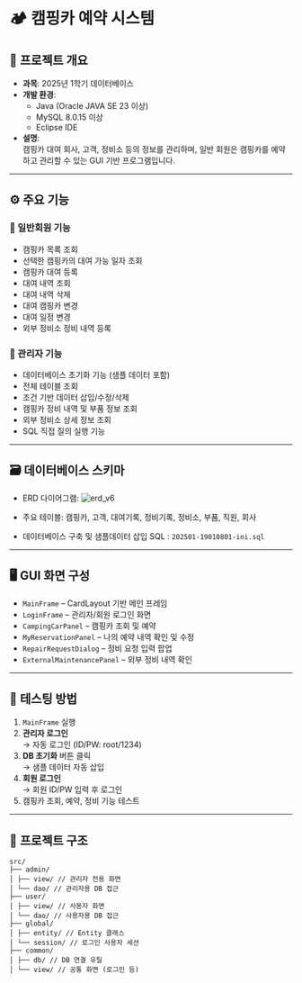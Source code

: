 # 🏕️ 캠핑카 예약 시스템

## 📌 프로젝트 개요

- **과목**: 2025년 1학기 데이터베이스
- **개발 환경**:
  - Java (Oracle JAVA SE 23 이상)
  - MySQL 8.0.15 이상
  - Eclipse IDE
- **설명**:  
  캠핑카 대여 회사, 고객, 정비소 등의 정보를 관리하며, 일반 회원은 캠핑카를 예약하고 관리할 수 있는 GUI 기반 프로그램입니다.

---

## ⚙️ 주요 기능

### 👤 일반회원 기능
- 캠핑카 목록 조회
- 선택한 캠핑카의 대여 가능 일자 조회
- 캠핑카 대여 등록
- 대여 내역 조회
- 대여 내역 삭제
- 대여 캠핑카 변경
- 대여 일정 변경
- 외부 정비소 정비 내역 등록

### 🔧 관리자 기능
- 데이터베이스 초기화 기능 (샘플 데이터 포함)
- 전체 테이블 조회
- 조건 기반 데이터 삽입/수정/삭제
- 캠핑카 정비 내역 및 부품 정보 조회
- 외부 정비소 상세 정보 조회
- SQL 직접 질의 실행 기능

---

## 🗃️ 데이터베이스 스키마

- ERD 다이어그램:
![erd_v6](https://github.com/user-attachments/assets/42f9af34-214d-410f-9c88-9b9ee6a538d6)

- 주요 테이블: 캠핑카, 고객, 대여기록, 정비기록, 정비소, 부품, 직원, 회사
- 데이터베이스 구축 및 샘플데이터 삽입 SQL : `202501-19010801-ini.sql`

---

## 🖥️ GUI 화면 구성

- `MainFrame` – CardLayout 기반 메인 프레임
- `LoginFrame` – 관리자/회원 로그인 화면
- `CampingCarPanel` – 캠핑카 조회 및 예약
- `MyReservationPanel` – 나의 예약 내역 확인 및 수정
- `RepairRequestDialog` – 정비 요청 입력 팝업
- `ExternalMaintenancePanel` – 외부 정비 내역 확인

---

## 🧪 테스팅 방법

1. `MainFrame` 실행
2. **관리자 로그인**  
   → 자동 로그인 (ID/PW: root/1234)
3. **DB 초기화** 버튼 클릭  
   → 샘플 데이터 자동 삽입
4. **회원 로그인**  
   → 회원 ID/PW 입력 후 로그인
5. 캠핑카 조회, 예약, 정비 기능 테스트

---

## 📁 프로젝트 구조
```
src/
├── admin/
│ ├── view/ // 관리자 전용 화면
│ └── dao/ // 관리자용 DB 접근
├── user/
│ ├── view/ // 사용자 화면
│ └── dao/ // 사용자용 DB 접근
├── global/
│ ├── entity/ // Entity 클래스
│ └── session/ // 로그인 사용자 세션
├── common/
│ ├── db/ // DB 연결 유틸
│ └── view/ // 공통 화면 (로그인 등)
```

